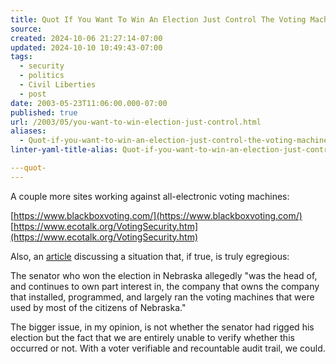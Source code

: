 ```yaml
---
title: Quot If You Want To Win An Election Just Control The Voting Machines Quot-
source: 
created: 2024-10-06 21:27:14-07:00
updated: 2024-10-10 10:49:43-07:00
tags:
  - security
  - politics
  - Civil Liberties
  - post
date: 2003-05-23T11:06:00.000-07:00
published: true
url: /2003/05/you-want-to-win-election-just-control.html
aliases:
  - Quot-if-you-want-to-win-an-election-just-control-the-voting-machines-quot-
linter-yaml-title-alias: Quot-if-you-want-to-win-an-election-just-control-the-voting-machines-quot-

---quot-
---
```



A couple more sites working against all-electronic voting machines:  
  
[https://www.blackboxvoting.com/](https://www.blackboxvoting.com/)  
[https://www.ecotalk.org/VotingSecurity.htm](https://www.ecotalk.org/VotingSecurity.htm)  
  
Also, an [article](https://www.commondreams.org/views03/0131-01.htm) discussing a situation that, if true, is truly egregious:  
  
The senator who won the election in Nebraska allegedly "was the head of, and continues to own part interest in, the company that owns the company that installed, programmed, and largely ran the voting machines that were used by most of the citizens of Nebraska."  
  
The bigger issue, in my opinion, is not whether the senator had rigged his election but the fact that we are entirely unable to verify whether this occurred or not. With a voter verifiable and recountable audit trail, we could.